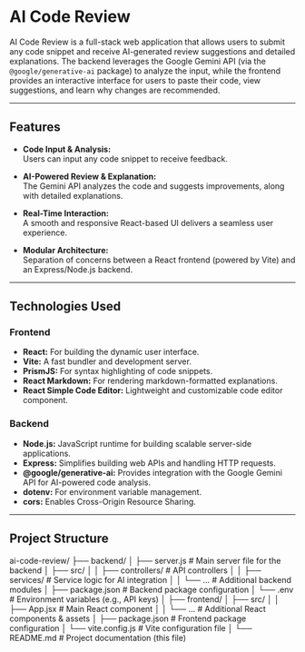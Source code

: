 # AI Code Review

AI Code Review is a full-stack web application that allows users to submit any code snippet and receive AI-generated review suggestions and detailed explanations. The backend leverages the Google Gemini API (via the `@google/generative-ai` package) to analyze the input, while the frontend provides an interactive interface for users to paste their code, view suggestions, and learn why changes are recommended.

---

## Features

- **Code Input & Analysis:**  
  Users can input any code snippet to receive feedback.

- **AI-Powered Review & Explanation:**  
  The Gemini API analyzes the code and suggests improvements, along with detailed explanations.

- **Real-Time Interaction:**  
  A smooth and responsive React-based UI delivers a seamless user experience.

- **Modular Architecture:**  
  Separation of concerns between a React frontend (powered by Vite) and an Express/Node.js backend.

---

## Technologies Used

### Frontend
- **React:** For building the dynamic user interface.
- **Vite:** A fast bundler and development server.
- **PrismJS:** For syntax highlighting of code snippets.
- **React Markdown:** For rendering markdown-formatted explanations.
- **React Simple Code Editor:** Lightweight and customizable code editor component.

### Backend
- **Node.js:** JavaScript runtime for building scalable server-side applications.
- **Express:** Simplifies building web APIs and handling HTTP requests.
- **@google/generative-ai:** Provides integration with the Google Gemini API for AI-powered code analysis.
- **dotenv:** For environment variable management.
- **cors:** Enables Cross-Origin Resource Sharing.

---

## Project Structure

ai-code-review/
├── backend/
│   ├── server.js                # Main server file for the backend
│   ├── src/
│   │   ├── controllers/         # API controllers
│   │   ├── services/            # Service logic for AI integration
│   │   └── ...                  # Additional backend modules
│   ├── package.json             # Backend package configuration
│   └── .env                     # Environment variables (e.g., API keys)
│
├── frontend/
│   ├── src/
│   │   ├── App.jsx              # Main React component
│   │   └── ...                  # Additional React components & assets
│   ├── package.json             # Frontend package configuration
│   └── vite.config.js           # Vite configuration file
│
└── README.md                    # Project documentation (this file)
